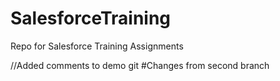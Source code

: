 # SalesforceTraining
Repo for Salesforce Training Assignments

//Added comments to demo git #Changes from second branch

